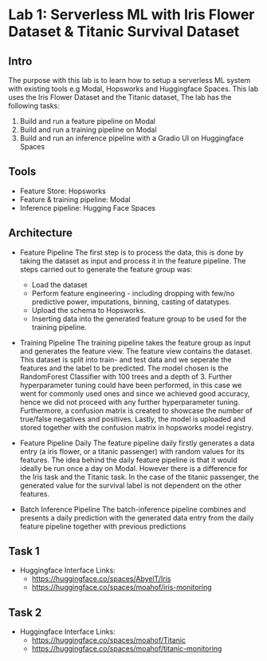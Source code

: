 # Lab 1: Serverless ML with Iris Flower Dataset & Titanic Survival Dataset

## Intro
The purpose with this lab is to learn how to setup a serverless ML system with existing tools e.g Modal, Hopsworks and Huggingface Spaces. This lab uses the Iris Flower Dataset and the Titanic dataset, The lab has the following tasks:

1. Build and run a feature pipeline on Modal
2. Build and run a training pipeline on Modal
3. Build and run an inference pipeline with a Gradio UI on Huggingface Spaces

## Tools
- Feature Store: Hopsworks
- Feature & training pipeline: Modal
- Inference pipeline: Hugging Face Spaces 

## Architecture

- Feature Pipeline
  The first step is to process the data, this is done by taking the dataset as input and process it in the feature pipeline. The steps carried out to generate the feature group was:
    - Load the dataset
    - Perform feature engineering - including dropping with few/no predictive power, imputations, binning, casting of datatypes.
    - Upload the schema to Hopsworks.
    - Inserting data into the generated feature group to be used for the training pipeline.
- Training Pipeline
  The training pipeline takes the feature group as input and generates the feature view. The feature view contains the dataset. This dataset is split into train- and test data and we seperate the features and the label to be predicted. The model chosen is the RandomForest Classifier with 100 trees and a depth of 3. Further hyperparameter tuning could have been performed, in this case we went for commonly used ones and since we achieved good accuracy, hence we did not proceed with any further hyperparameter tuning. Furthermore, a confusion matrix is created to showcase the number of true/false negatives and positives. Lastly, the model is uploaded and stored together with the confusion matrix in hopsworks model registry.


- Feature Pipeline Daily
  The feature pipeline daily firstly generates a data entry (a iris flower, or a titanic passenger) with random values for its features. The idea behind the daily feature pipeline is that it would ideally be run once a day on Modal. However there is a difference for the Iris task and the Titanic task. In the case of the titanic passenger, the generated value for the survival label is not dependent on the other features. 

- Batch Inference Pipeline
  The batch-inference pipeline combines and presents a daily prediction with the generated data entry from the daily feature pipeline together with previous predictions

## Task 1 

- Huggingface Interface Links:
  - https://huggingface.co/spaces/AbyelT/Iris
  - https://huggingface.co/spaces/moahof/iris-monitoring

## Task 2

- Huggingface Interface Links:
  - https://huggingface.co/spaces/moahof/Titanic
  - https://huggingface.co/spaces/moahof/titanic-monitoring